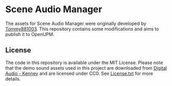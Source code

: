 # Scene Audio Manager

The assets for Scene Audio Manager were originally developed by [Tommy881003](https://github.com/Tommy881003). This repository contains some modifications and aims to publish it to OpenUPM.

## License

The code in this repository is available under the MIT License. Please note that the demo sound assets used in this project are downloaded from [Digital Audio - Kenney](https://www.kenney.nl/assets/digital-audio) and are licensed under CC0. See [License.txt](Assets/Audio/Raw/License.txt) for more details.

